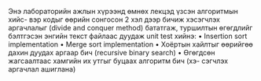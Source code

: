 Энэ лабораторийн ажлын хүрээнд өмнөх лекцэд үзсэн алгоритмын хийс-
вэр кодыг өөрийн сонгосон 2 хэл дээр бичиж хэсэгчлэх аргачлалыг (divide
and conquer method) бататгаж, туршилтын өгөгдлийг бэлтгэсэн энгийн
текст файлаас дуудаж unit test хийнэ:
• Insertion sort implementation
• Merge sort implementation
• Хоёртын хайлтыг өөрийгөө дахин дуудах аргаар бич (recursive binary
search)
• Өгөгдсөн жагсаалтаас хамгийн их утгыг буцаах алгоритм бич (хэ-
сэгчлэх аргачлал ашиглана)
